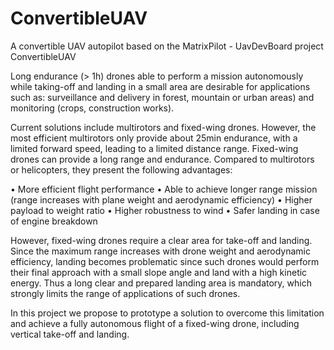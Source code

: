 # ConvertibleUAV
A convertible UAV autopilot based on the MatrixPilot - UavDevBoard project
ConvertibleUAV

Long endurance (> 1h) drones able to perform a mission autonomously while taking-off and landing in a small area are desirable for 
applications such as: surveillance and delivery in forest, mountain or urban areas) and monitoring (crops, construction works).

Current solutions include multirotors and fixed-wing drones. However, the most efficient multirotors only provide about 25min endurance, 
with a limited forward speed, leading to a limited distance range. Fixed-wing drones can provide a long range and endurance. 
Compared to multirotors or helicopters, they present the following advantages:

• More efficient flight performance 
• Able to achieve longer range mission (range increases with plane weight and aerodynamic efficiency) 
• Higher payload to weight ratio 
• Higher robustness to wind 
• Safer landing in case of engine breakdown

However, fixed-wing drones require a clear area for take-off and landing. Since the maximum range increases with drone weight and 
aerodynamic efficiency, landing becomes problematic since such drones would perform their final approach with a small slope angle and 
land with a high kinetic energy. Thus a long clear and prepared landing area is mandatory, which strongly limits the range of applications 
of such drones.

In this project we propose to prototype a solution to overcome this limitation and achieve a fully autonomous flight of a fixed-wing drone, 
including vertical take-off and landing.

